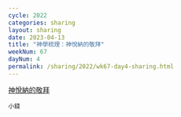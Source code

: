 ```yaml
---
cycle: 2022
categories: sharing
layout: sharing
date: 2023-04-13
title: "神學梳理：神悅納的敬拜"
weekNum: 67
dayNum: 4
permalink: /sharing/2022/wk67-day4-sharing.html
---
```


[神悅納的敬拜](https://eccseattle.github.io/media/sharing/2022/wk067/2023-04-13-bin.m4a)

`小錢`
